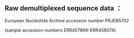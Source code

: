 ## Raw demultiplexed sequence data ：

European Nucleotide Archive accession number PRJEB5702 

(sample accession numbers ERR457899–ERR458074). 


